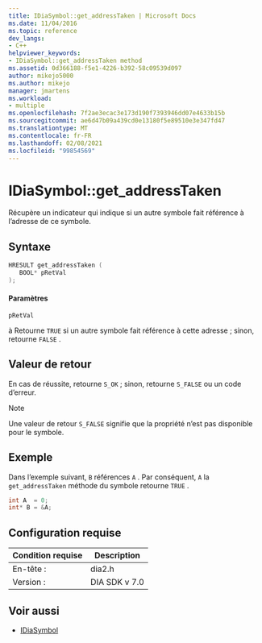 ```yaml
---
title: IDiaSymbol::get_addressTaken | Microsoft Docs
ms.date: 11/04/2016
ms.topic: reference
dev_langs:
- C++
helpviewer_keywords:
- IDiaSymbol::get_addressTaken method
ms.assetid: 0d366188-f5e1-4226-b392-58c09539d097
author: mikejo5000
ms.author: mikejo
manager: jmartens
ms.workload:
- multiple
ms.openlocfilehash: 7f2ae3ecac3e173d190f7393946dd07e4633b15b
ms.sourcegitcommit: ae6d47b09a439cd0e13180f5e89510e3e347fd47
ms.translationtype: MT
ms.contentlocale: fr-FR
ms.lasthandoff: 02/08/2021
ms.locfileid: "99854569"
---
```

# <a name="idiasymbolget_addresstaken"></a>IDiaSymbol::get_addressTaken
Récupère un indicateur qui indique si un autre symbole fait référence à l’adresse de ce symbole.

## <a name="syntax"></a>Syntaxe

```C++
HRESULT get_addressTaken ( 
   BOOL* pRetVal
);
```

#### <a name="parameters"></a>Paramètres
 `pRetVal`

à Retourne `TRUE` si un autre symbole fait référence à cette adresse ; sinon, retourne `FALSE` .

## <a name="return-value"></a>Valeur de retour
 En cas de réussite, retourne `S_OK` ; sinon, retourne `S_FALSE` ou un code d’erreur.

> [!NOTE]
> Une valeur de retour `S_FALSE` signifie que la propriété n’est pas disponible pour le symbole.

## <a name="example"></a>Exemple
 Dans l’exemple suivant, `B` références `A` . Par conséquent, `A` la `get_addressTaken` méthode du symbole retourne `TRUE` .

```C++
int A  = 0;
int* B = &A;
```

## <a name="requirements"></a>Configuration requise

|Condition requise|Description|
|-----------------|-----------------|
|En-tête :|dia2.h|
|Version :|DIA SDK v 7.0|

## <a name="see-also"></a>Voir aussi
- [IDiaSymbol](../../debugger/debug-interface-access/idiasymbol.md)